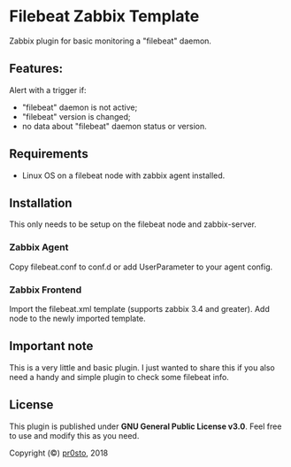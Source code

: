 # Filebeat Zabbix Template 

Zabbix plugin for basic monitoring a "filebeat" daemon. 

## Features: 

 Alert with a trigger if: 

   - "filebeat" daemon is not active; 
   - "filebeat" version is changed; 
   - no data about "filebeat" daemon status or version. 

## Requirements 

- Linux OS on a filebeat node with zabbix agent installed. 

## Installation 

This only needs to be setup on the filebeat node and zabbix-server. 

### Zabbix Agent 

Copy filebeat.conf to conf.d or add UserParameter to your agent config. 

### Zabbix Frontend 

Import the filebeat.xml template (supports zabbix 3.4 and greater). 
Add node to the newly imported template. 

## Important note 

This is a very little and basic plugin. I just wanted to share this if you also 
need a handy and simple plugin to check some filebeat info. 

## License 

This plugin is published under **GNU General Public License v3.0**. Feel free to
use and modify this as you need. 

Copyright (©) [pr0sto](https://github.com/pr0sto), 2018 
